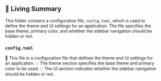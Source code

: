 

<!-- Living README Summary -->
## 🌳 Living Summary

This folder contains a configuration file, `config.toml`, which is used to define the theme and UI settings for an application. The file specifies the base theme, primary color, and whether the sidebar navigation should be hidden or not.


### `config.toml`

📝 This file is a configuration file that defines the theme and UI settings for an application.
💡 The theme section specifies the base theme and primary color to be used.
💡 The UI section indicates whether the sidebar navigation should be hidden or not.

<!-- Living README Summary -->